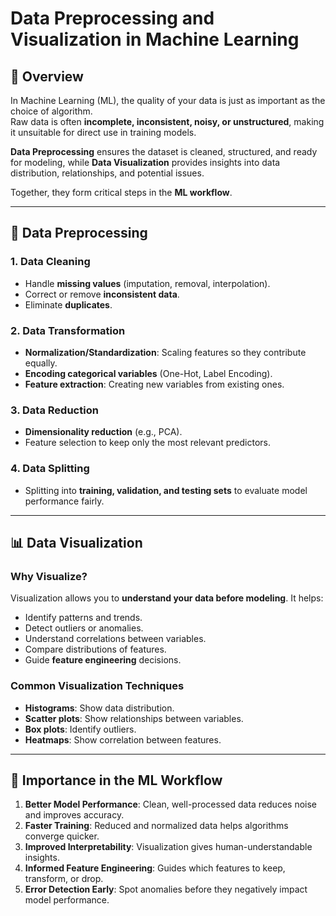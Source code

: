 # Data Preprocessing and Visualization in Machine Learning

## 📌 Overview
In Machine Learning (ML), the quality of your data is just as important as the choice of algorithm.  
Raw data is often **incomplete, inconsistent, noisy, or unstructured**, making it unsuitable for direct use in training models.  

**Data Preprocessing** ensures the dataset is cleaned, structured, and ready for modeling, while **Data Visualization** provides insights into data distribution, relationships, and potential issues.  

Together, they form critical steps in the **ML workflow**.

---

## 🔑 Data Preprocessing

### 1. Data Cleaning
- Handle **missing values** (imputation, removal, interpolation).  
- Correct or remove **inconsistent data**.  
- Eliminate **duplicates**.  

### 2. Data Transformation
- **Normalization/Standardization**: Scaling features so they contribute equally.  
- **Encoding categorical variables** (One-Hot, Label Encoding).  
- **Feature extraction**: Creating new variables from existing ones.  

### 3. Data Reduction
- **Dimensionality reduction** (e.g., PCA).  
- Feature selection to keep only the most relevant predictors.  

### 4. Data Splitting
- Splitting into **training, validation, and testing sets** to evaluate model performance fairly.  

---

## 📊 Data Visualization

### Why Visualize?
Visualization allows you to **understand your data before modeling**. It helps:  
- Identify patterns and trends.  
- Detect outliers or anomalies.  
- Understand correlations between variables.  
- Compare distributions of features.  
- Guide **feature engineering** decisions.  

### Common Visualization Techniques
- **Histograms**: Show data distribution.  
- **Scatter plots**: Show relationships between variables.  
- **Box plots**: Identify outliers.  
- **Heatmaps**: Show correlation between features.  

---

## 🧩 Importance in the ML Workflow
1. **Better Model Performance**: Clean, well-processed data reduces noise and improves accuracy.  
2. **Faster Training**: Reduced and normalized data helps algorithms converge quicker.  
3. **Improved Interpretability**: Visualization gives human-understandable insights.  
4. **Informed Feature Engineering**: Guides which features to keep, transform, or drop.  
5. **Error Detection Early**: Spot anomalies before they negatively impact model performance.  
